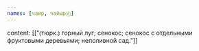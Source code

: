 ```yaml
---
names: [чаир, чайырⒶ]
---
```

content: [["⦅тюрк.⦆ горный луг; сенокос; сенокос с отдельными фруктовыми деревьями; неполивной сад."]]
